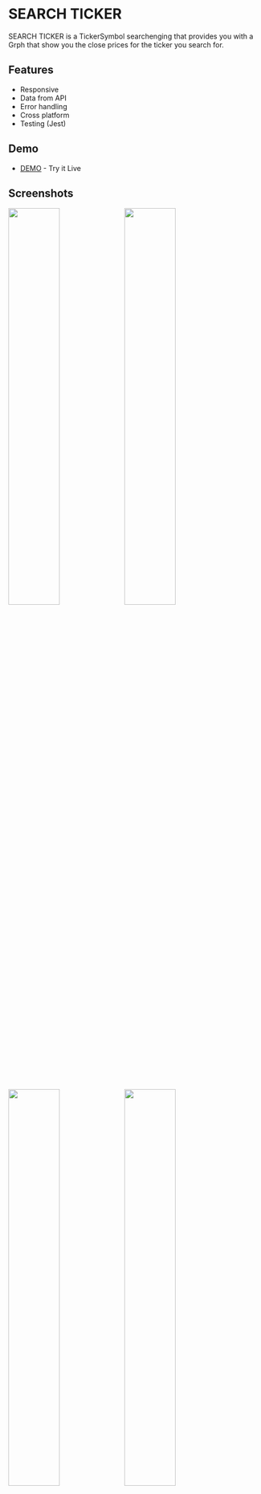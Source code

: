 
# SEARCH TICKER

SEARCH TICKER is a TickerSymbol searchenging that provides you with 
a Grph that show you the close prices for the ticker you search for.


## Features
- Responsive
- Data from API
- Error handling
- Cross platform
- Testing (Jest)


## Demo

- [DEMO](http://arbetsprovgraph.surge.sh) - Try it Live





## Screenshots

<img src="https://user-images.githubusercontent.com/18538595/167317267-5ba5c20c-14b8-4f9c-9df3-f476f4b4c76c.png" width="45%"></img>
<img src="https://user-images.githubusercontent.com/18538595/167317300-284ee2ec-0d3d-4c1b-9ed1-e25f4f97a671.png" width="45%"></img>
<img src="https://user-images.githubusercontent.com/18538595/167317330-970ed394-a5e2-4680-adc3-57146883a1ac.png" width="45%"></img>
<img src="https://user-images.githubusercontent.com/18538595/167317359-88ffb6a2-5efd-4ebf-8d9e-c07162c3eabe.png" width="45%"></img>
<img src="https://user-images.githubusercontent.com/18538595/167317380-4c32d3c1-cb33-467c-8fd0-482af9d006b3.png" width="45%"></img> 

## API Reference

#### Base url

```http
  GET https://data.nasdaq.com
```

#### Get all items

```http
  GET /api/v3/datasets/${database_code}/${dataset_code}/data.{return_format}
```

##### Example
```http
  GET /api/v3/datasets/${database_code}/${dataset_code}/data.{return_format}
```

| Parameter       | Required | Type     | Description                                                                                |
| :-------------- | :------- | :------- | :--------------------------------------------------------------------------------------    |
| `api_key`       | Yes      | `string` | Your API key                                                                               |
| `database_code` | Yes      | `string` | Code identifying the database to which the dataset belongs.                                |
| `dataset_code`  | Yes      | `string` | Code identifying the dataset.                                                              |
| `limit`         | no       | `int`    | Use limit=n to get the first n rows of the dataset. Use limit=1 to get just the latest row.|

```json
{
   "dataset_data":{
      "limit":3,
      "transform":null,
      "column_index":4,
      "column_names":[
         "Date",
         "Close"
      ],
      "start_date":"2012-05-18",
      "end_date":"2018-03-27",
      "frequency":"daily",
      "data":[
         [
            "2018-03-31",
            152.19
         ],
         [
            "2018-02-28",
            178.32
         ],
         [
            "2018-01-31",
            186.89
         ]
      ],
      "collapse":"monthly",
      "order":"desc"
   }
}
```

#### fetchTickerDatasetBySymbol("FB")

Takes a ticker-sybmol of Type("string") and returns a json response like the one above.

#### You can read more about the API on the links bellow

- [Time-series Parameters](https://docs.data.nasdaq.com/docs/parameters-2)
- [Time-series Usage](https://docs.data.nasdaq.com/docs/in-depth-usage)
## Deployment

To deploy this project, you need to have surge installed. See (step 1)
If you have surge installed skip this step and continue to (step 2)

#### Step 1

```bash
    npm install surge
```

Go to the public-folder and open the CNAME-file and Change the CNAM you like to have
- xxxx.surge.sh
- ex. Testing.surge.sh
or leav it empty to let surge auto generate one for you on deployment.

#### Step 3

This step will build the app and deploy it for you.

```bash
    npm run deploy
```
After the script has finished running, just click on the link to get to the website.
## Authors

- [@Fadil Al](https://www.github.com/FaaDiiL)

## Badges

[![npm version](https://camo.githubusercontent.com/4e4a3b5c3e9c00501ec866e2f2466c5a6032f838aca5f2cf3b14450e39e8a2f0/68747470733a2f2f696d672e736869656c64732e696f2f62616467652f72656163742532302d2532333230323332612e7376673f267374796c653d666f722d7468652d6261646765266c6f676f3d7265616374266c6f676f436f6c6f723d253233363144414642)](https://reactjs.org/)

[![npm version](https://badge.fury.io/js/node.svg)](https://badge.fury.io/js/node)

[![npm version](https://badge.fury.io/js/npm.svg)](https://badge.fury.io/js/npm)

[![made-with-javascript](https://img.shields.io/badge/Made%20with-JavaScript-1f425f.svg)](https://www.javascript.com)

[![MIT License](https://img.shields.io/apm/l/atomic-design-ui.svg?)](https://github.com/git/git-scm.com/blob/main/MIT-LICENSE.txt)


# Getting Started with Create React App

This project was bootstrapped with [Create React App](https://github.com/facebook/create-react-app).

## Available Scripts

In the project directory, you can run:

### `npm start`

Runs the app in the development mode.\
Open [http://localhost:3000](http://localhost:3000) to view it in your browser.

The page will reload when you make changes.\
You may also see any lint errors in the console.

### `npm test`

Launches the test runner in the interactive watch mode.\
See the section about [running tests](https://facebook.github.io/create-react-app/docs/running-tests) for more information.

### `npm run build`

Builds the app for production to the `build` folder.\
It correctly bundles React in production mode and optimizes the build for the best performance.

The build is minified and the filenames include the hashes.\
Your app is ready to be deployed!

See the section about [deployment](https://facebook.github.io/create-react-app/docs/deployment) for more information.

### `npm run eject`

**Note: this is a one-way operation. Once you `eject`, you can't go back!**

If you aren't satisfied with the build tool and configuration choices, you can `eject` at any time. This command will remove the single build dependency from your project.

Instead, it will copy all the configuration files and the transitive dependencies (webpack, Babel, ESLint, etc) right into your project so you have full control over them. All of the commands except `eject` will still work, but they will point to the copied scripts so you can tweak them. At this point you're on your own.

You don't have to ever use `eject`. The curated feature set is suitable for small and middle deployments, and you shouldn't feel obligated to use this feature. However we understand that this tool wouldn't be useful if you couldn't customize it when you are ready for it.

